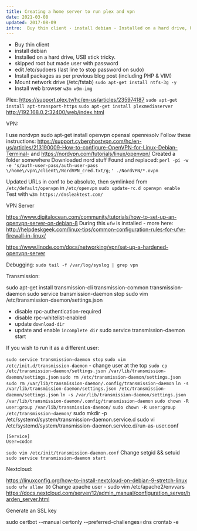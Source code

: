 ```yaml
---
title: Creating a home server to run plex and vpn
date: 2021-03-08
updated: 2017-08-09
intro:  Buy thin client - install debian - Installed on a hard drive, USB stick tricky. - skipped root but made user with password - edit /etc/sudoers (last line to ...
---
```


- Buy thin client
- install debian
- Installed on a hard drive, USB stick tricky.
- skipped root but made user with password
- edit /etc/sudoers (last line to stop password on sudo)
- Install packages as per previous blog post (including PHP & VIM)
- Mount network drive (/etc/fstab) `sudo apt-get install ntfs-3g -y`
- Install web browser `w3m w3m-img`

Plex:
https://support.plex.tv/hc/en-us/articles/235974187
`sudo apt-get install apt-transport-https`
`sudo apt-get install plexmediaserver`
http://192.168.0.2:32400/web/index.html

VPN:

I use nordvpn
sudo apt-get install openvpn openssl openresolv
Follow these instructions: https://support.cyberghostvpn.com/hc/en-us/articles/213190009-How-to-configure-OpenVPN-for-Linux-Debian-Terminal- and https://nordvpn.com/tutorials/linux/openvpn/
Created a folder somewhere
Downloaded nord stuff
Found and replaced:
`perl -pi -w -e 's/auth-user-pass/auth-user-pass \/home\/vpn\/client\/NordVPN_cred.txt/g;' ./NordVPN/*.ovpn`


Updated URLs in conf to be absolute, then symlinked from `/etc/default/openvpn`
in `/etc/openvpn`
`sudo update-rc.d openvpn enable`
Test with `w3m https://dnsleaktest.com/`

VPN Server

https://www.digitalocean.com/community/tutorials/how-to-set-up-an-openvpn-server-on-debian-8
During this `ufw` is installed - more here: http://helpdeskgeek.com/linux-tips/common-configuration-rules-for-ufw-firewall-in-linux/

https://www.linode.com/docs/networking/vpn/set-up-a-hardened-openvpn-server

Debugging: `sudo tail -f /var/log/syslog | grep vpn`

Transmission:

sudo apt-get install transmission-cli transmission-common transmission-daemon
sudo service transmission-daemon stop
sudo vim /etc/transmission-daemon/settings.json
- disable rpc-authentication-required
- disable rpc-whitelist-enabled
- update `download-dir`
- update and enable `incomplete dir`
sudo service transmission-daemon start

If you wish to run it as a different user:

`sudo service transmission-daemon stop`
`sudo vim /etc/init.d/transmission-daemon` - change user at the top
`sudo cp /etc/transmission-daemon/settings.json /var/lib/transmission-daemon/settings.json`
`sudo rm /etc/transmission-daemon/settings.json`
`sudo rm /var/lib/transmission-daemon/.config/transmission-daemon`
`ln -s /var/lib/transmission-daemon/settings.json /etc/transmission-daemon/settings.json`
`ln -s /var/lib/transmission-daemon/settings.json /var/lib/transmission-daemon/.config/transmission-daemon`
`sudo chown -R user:group /var/lib/transmission-daemon/`
`sudo chown -R user:group /etc/transmission-daemon/`
sudo mkdir -p /etc/systemd/system/transmission-daemon.service.d
sudo vi /etc/systemd/system/transmission-daemon.service.d/run-as-user.conf
```
[Service]
User=codon
```
`sudo vim /etc/init/transmission-daemon.conf`
Change setgid && setuid
`sudo service transmission-daemon start`

Nextcloud:

https://linuxconfig.org/how-to-install-nextcloud-on-debian-9-stretch-linux
` sudo ufw allow 80`
Change apache user - sudo vim /etc/apache2/envvars
https://docs.nextcloud.com/server/12/admin_manual/configuration_server/harden_server.html

Generate an SSL key

sudo certbot --manual certonly --preferred-challenges=dns
crontab -e
